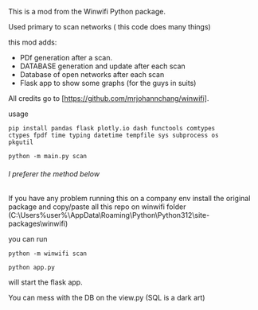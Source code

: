 This is a mod from the Winwifi Python package.

Used primary to scan networks ( this code does many things) 

this mod adds:

- PDf generation after a scan.
- DATABASE generation and update after each scan
- Database of open networks after each scan
- Flask app to show some graphs (for the guys in suits)

All credits go to [https://github.com/mrjohannchang/winwifi].


usage

<code>pip install pandas flask plotly.io dash functools comtypes ctypes fpdf time typing datetime tempfile sys subprocess os pkgutil</code>

<code>python -m main.py scan</code>

###### I preferer the method below

If you have any problem running this on a company env install the original package and copy/paste all this repo on winwifi folder (C:\Users\%user%\AppData\Roaming\Python\Python312\site-packages\winwifi) 

you can run 

<code>python -m winwifi scan</code>

<code>python app.py</code>

will start the flask app.

You can mess with the DB on the view.py (SQL is a dark art)
